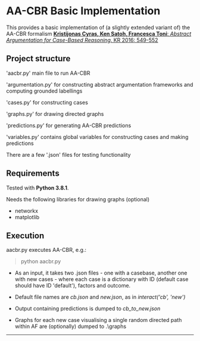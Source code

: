 # AA-CBR Basic Implementation

This provides a basic implementation of (a slightly extended variant of) the AA-CBR formalism [**Kristijonas Cyras, Ken Satoh, Francesca Toni**: *Abstract Argumentation for Case-Based Reasoning*. KR 2016: 549-552](https://dl.acm.org/doi/10.5555/3032027.3032100)

## Project structure

'aacbr.py'
main file to run AA-CBR

'argumentation.py'
for constructing abstract argumentation frameworks and computing grounded labellings

'cases.py'
for constructing cases

'graphs.py'
for drawing directed graphs

'predictions.py' 
for generating AA-CBR predictions

'variables.py'
contains global variables for constructing cases and making predictions

There are a few '.json' files for testing functionality

## Requirements

Tested with **Python 3.8.1**. 

Needs the following libraries for drawing graphs (optional)
- networkx
- matplotlib

## Execution

aacbr.py executes AA-CBR, e.g.:

> python aacbr.py

- As an input, it takes two .json files - one with a casebase, another one with new cases - where each case is a dictionary with ID (default case should have ID 'default'), factors and outcome.

- Default file names are *cb.json* and *new.json*, as in *interact('cb', 'new')*

- Output containing predictions is dumped to *cb_to_new.json*

- Graphs for each new case visualising a single random directed path within AF are (optionally) dumped to .\graphs

***

